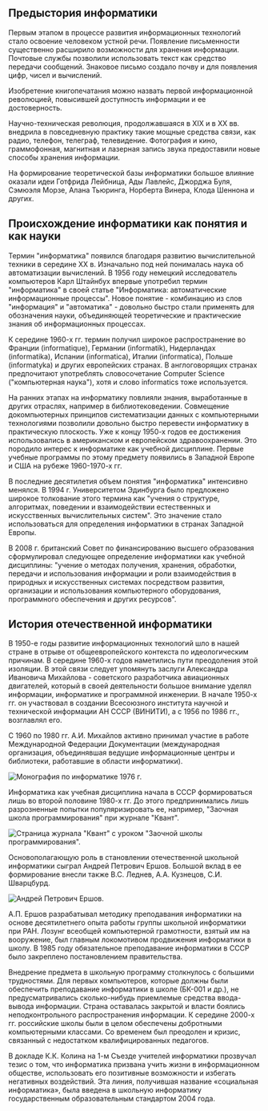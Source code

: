 ## Предыстория информатики

Первым этапом в процессе развития информационных технологий стало освоение человеком устной речи. Появление письменности существенно расширило возможности для хранения информации. Почтовые службы позволили использовать текст как средство передачи сообщений. Знаковое письмо создало почву и для появления цифр, чисел и вычислений.

Изобретение книгопечатания можно назвать первой информационной революцией,  повысившей доступность информации и ее достоверность.

Научно-техническая революция, продолжавшаяся в XIX и в XX вв. внедрила в повседневную практику такие мощные средства связи, как радио, телефон, телеграф, телевидение. Фотография и кино, граммофонная, магнитная и лазерная запись звука предоставили новые способы хранения информации.

На формирование теоретической базы информатики большое влияние оказали идеи Готфрида Лейбница, Ады Лавлейс, Джорджа Буля, Сэмюэля Морзе, Алана Тьюринга, Норберта Винера, Клода Шеннона и других.

## Происхождение информатики как понятия и как науки

Термин "информатика" появился благодаря развитию вычислительной техники в середине XX в. Изначально под ней понималась наука об автоматизации вычислений. В 1956 году немецкий исследователь компьютеров Карл Штайнбух впервые употребил термин "информатика" в своей статье "Информатика: автоматические информационные процессы". Новое понятие  - комбинацию из слов "информация" и "автоматика" - довольно быстро стали применять для обозначения науки, объединяющей теоретические и практические знания об информационных процессах.

К середине 1960-х гг. термин получил широкое распространение во Франции (informatique), Германии (informatik), Нидерландах (informatika), Испании (informatica), Италии (informatica), Польше (informatyka) и  других европейских странах. В англоговорящих странах предпочитают употреблять словосочетание Computer Science ("компьютерная наука"), хотя и слово informatics тоже используется.

На ранних этапах на информатику повлияли знания, выработанные в других отраслях, например в библиотековедении. Совмещение докомпьютерных принципов  систематизации данных с компьютерными технологиями позволили довольно быстро перевести информатику в практическую плоскость. Уже к концу 1950-х годов ее достижения использовались в американском и европейском здравоохранении. Это породило интерес к информатике как учебной дисциплине. Первые учебные программы по этому предмету появились в Западной Европе и США на рубеже 1960-1970-х гг.

В последние десятилетия объем понятия "информатика" интенсивно менялся.  В 1994 г. Университетом Эдинбурга было предложено широкое толкование этого термина как "учения о структуре, алгоритмах, поведении и взаимодействии естественных и искусственных вычислительных систем". Это значение стало использоваться для определения информатики в странах Западной Европы.

В 2008 г. британский Совет по финансированию высшего образования сформулировал следующее определение информатики как учебной дисциплины: "учение о методах получения, хранения, обработки, передачи и использования информации и роли взаимодействия в природных и искусственных системах посредством развития, организации и использования компьютерного оборудования, программного обеспечения и других ресурсов".

## История отечественной информатики

В 1950-е годы развитие информационных технологий шло в нашей стране в отрыве от общеевропейского контекста по идеологическим причинам. В середине 1960-х годов наметились пути   преодоления этой изоляции.  В этой связи следует упомянуть заслуги Александра Ивановича Михайлова - советского разработчика авиационных двигателей, который в своей деятельности большое внимание уделял информации, информатике и программной инженерии. В начале 1950-х гг. он участвовал в создании Всесоюзного института научной и технической информации АН СССР (ВИНИТИ), а с 1956 по 1986 гг., возглавлял его.

С 1960 по 1980 гг. А.И. Михайлов активно принимал участие в работе Международной Федерации Документации (международная организация, объединявшая ведущие информационные центры и библиотеки, работавшие в области информатики).

![Монография по информатике 1976 г.](https://a24.biz/assets/files/handbook/images/47/fb/47fb105e88b35c9131b82e606def5a62)

Информатика как учебная дисциплина начала в СССР формироваться лишь во второй половине 1980-х гг. До этого предпринимались лишь разрозненные попытки популяризировать ее, например, "Заочная школа программирования" при журнале "Квант".

![Страница журнала "Квант" с уроком "Заочной школы программирования".](https://a24.biz/assets/files/handbook/images/a8/a4/a8a4557d6b397d48d0b7bb9bf14e67a6)

Основополагающую роль в становлении отечественной школьной информатики  сыграл Андрей Петрович Ершов. Большой вклад в ее формирование  внесли также  В.С. Леднев, А.А. Кузнецов, С.И. Шварцбурд.

![Андрей Петрович Ершов.](https://a24.biz/assets/files/handbook/images/e0/8a/e08a1e013dc316cace265e6c4538d63b)

А.П. Ершов разрабатывал методику преподавания информатики на основе десятилетнего опыта работы группы школьной информатики при РАН. Лозунг всеобщей компьютерной грамотности, взятый  им на вооружение, был главным локомотивом продвижения информатики в школу. В 1985 году обязательное преподавание информатики в СССР было закреплено постановлением правительства.

Внедрение предмета в школьную программу столкнулось с большими трудностями. Для первых компьютеров, которые должны были обеспечить преподавание информатики в школе (БК-001 и др.), не предусматривались сколько-нибудь приемлемые средства ввода-вывода информации. Страна оставалась закрытой и власти боялись неподконтрольного распространения информации. К середине 2000-х гг. российские школы были в целом обеспечены добротными компьютерными классами. Со временем был преодолен и кризис, связанный с недостатком квалифицированных педагогов.

В докладе К.К. Колина на 1-м Съезде учителей информатики прозвучал тезис о том, что информатика призвана учить жизни в информационном обществе, использовать его позитивные возможности и избегать негативных воздействий. Эта линия, получившая название «социальная информатика», была введена в школьную информатику государственным образовательным стандартом 2004 года. 